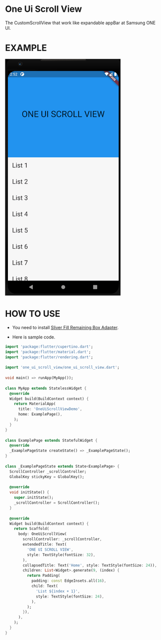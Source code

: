 # One Ui Scroll View
 The CustomScrollView that work like expandable appBar at Samsung ONE UI.

# EXAMPLE
![example](assets/one_ui_scroll_view.gif)

# HOW TO USE
- You need to install [Sliver Fill Remaining Box Adapter](https://pub.dev/packages/sliver_fill_remaining_box_adapter).

- Here is sample code.
```dart 
import 'package:flutter/cupertino.dart';
import 'package:flutter/material.dart';
import 'package:flutter/rendering.dart';

import 'one_ui_scroll_view/one_ui_scroll_view.dart';

void main() => runApp(MyApp());

class MyApp extends StatelessWidget {
  @override
  Widget build(BuildContext context) {
    return MaterialApp(
      title: 'OneUiScrollViewDemo',
      home: ExamplePage(),
    );
  }
}

class ExamplePage extends StatefulWidget {
  @override
  _ExamplePageState createState() => _ExamplePageState();
}

class _ExamplePageState extends State<ExamplePage> {
  ScrollController _scrollController;
  GlobalKey stickyKey = GlobalKey();

  @override
  void initState() {
    super.initState();
    _scrollController = ScrollController();
  }

  @override
  Widget build(BuildContext context) {
    return Scaffold(
      body: OneUiScrollView(
        scrollController: _scrollController,
        extendedTitle: Text(
          'ONE UI SCROLL VIEW',
          style: TextStyle(fontSize: 32),
        ),
        collapsedTitle: Text('Home', style: TextStyle(fontSize: 24)),
        children: List<Widget>.generate(9, (index) {
          return Padding(
            padding: const EdgeInsets.all(16),
            child: Text(
              'List ${index + 1}',
              style: TextStyle(fontSize: 24),
            ),
          );
        }),
      ),
    );
  }
}
```
